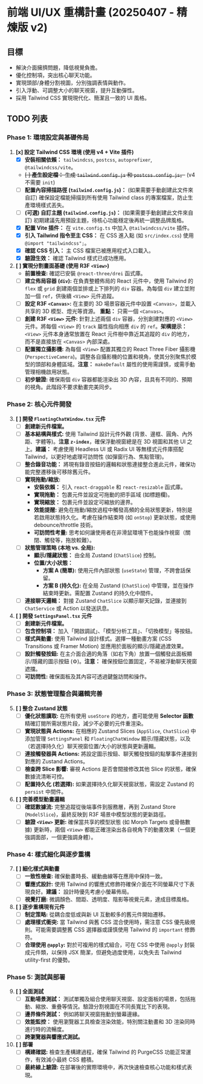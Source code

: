 # 前端 UI/UX 重構計畫 (20250407 - 精煉版 v2)

## 目標

-   解決介面擁擠問題，降低視覺負擔。
-   優化控制項，突出核心聊天功能。
-   實現頭部/身體分割視圖，分別強調表情與動作。
-   引入浮動、可調整大小的聊天視窗，提升互動彈性。
-   採用 Tailwind CSS 實現現代化、簡潔且一致的 UI 風格。

## TODO 列表

### Phase 1: 環境設定與基礎佈局

1.  **[x] 設定 Tailwind CSS 環境 (使用 v4 + Vite 插件)**
    *   [x] **安裝相關依賴：** `tailwindcss`, `postcss`, `autoprefixer`, `@tailwindcss/vite`。
    *   ~~[ ] **產生設定檔：** 生成 `tailwind.config.js` 和 `postcss.config.js`。~~ (v4 不需要 `init`)
    *   [ ] **配置內容掃描路徑 (`tailwind.config.js`)：** (如果需要手動創建此文件來自訂) 確保設定檔能掃描到所有使用 Tailwind class 的專案檔案，防止生產環境樣式丟失。
    *   [ ] **(可選) 自訂主題 (`tailwind.config.js`)：** (如果需要手動創建此文件來自訂) 初期建議先用預設主題，待核心功能穩定後再統一調整品牌風格。
    *   [x] **配置 Vite 插件：** 在 `vite.config.ts` 中加入 `@tailwindcss/vite` 插件。
    *   [x] **引入 Tailwind 指令至主 CSS：** 在 CSS 進入點 (如 `src/index.css`) 使用 `@import "tailwindcss";`。
    *   [x] **確認 CSS 引入：** 主 CSS 檔案已被應用程式入口載入。
    *   [x] **驗證生效：** 確認 Tailwind 樣式已成功應用。

2.  **[ ] 實現分割畫面基礎 (使用 R3F `<View>`)**
    *   **前置檢查:** 確認已安裝 `@react-three/drei` 函式庫。
    *   [ ] **建立佈局容器 (`div`):** 在負責整體佈局的 React 元件中，使用 Tailwind 的 `flex` 或 `grid` 創建兩個並排或上下排列的 `div` 容器。為每個 `div` 建立並附加一個 `ref`，供後續 `<View>` 元件追蹤。
    *   [ ] **設定 R3F `<Canvas>`:** 在主要的 3D 場景容器元件中設置 `<Canvas>`，並載入共享的 3D 模型、燈光等資源。 **重點：** 只需一個 `<Canvas>`。
    *   [ ] **創建 R3F `<View>` 元件:** 針對上述兩個 `div` 容器，分別創建對應的 `<View>` 元件。將每個 `<View>` 的 `track` 屬性指向相應 `div` 的 `ref`。**架構提示：** `<View>` 元件本身通常放置在 React 元件樹中靠近其追蹤的 `div` 的地方，而不是直接放在 `<Canvas>` 內部深處。
    *   [ ] **配置獨立攝影機:** 為每個 `<View>` 配置其獨立的 React Three Fiber 攝影機 (`PerspectiveCamera`)。調整各自攝影機的位置和視角，使其分別聚焦於模型的頭部和身體區域。**注意：** `makeDefault` 屬性的使用需謹慎，或需手動管理相機啟用狀態。
    *   [ ] **初步驗證:** 確保兩個 `div` 容器都能渲染出 3D 內容，且具有不同的、預期的視角。此階段不要求動畫完美同步。

### Phase 2: 核心元件開發

3.  **[ ] 開發 `FloatingChatWindow.tsx` 元件**
    *   [ ] **創建新元件檔案。**
    *   [ ] **基本結構與樣式:** 使用 Tailwind 設計元件外觀 (背景、邊框、圓角、內外距、字體等)。**注意 `z-index`**，確保浮動視窗總是在 3D 視圖和其他 UI 之上。**建議：** 考慮使用 Headless UI 或 Radix UI 等無樣式元件庫搭配 Tailwind，以更好地處理可訪問性 (如彈窗行為、焦點管理)。
    *   [ ] **整合錄音功能：** 將現有錄音按鈕的邏輯和狀態連接整合進此元件，確保功能完整遷移後可移除舊元件。
    *   [ ] **實現拖動/縮放:**
        *   **安裝依賴：** 引入 `react-draggable` 和 `react-resizable` 函式庫。
        *   **實現拖動：** 包裹元件並設定可拖動的把手區域 (如標題欄)。
        *   **實現縮放：** 包裹元件並設定可縮放的邊界。
        *   **效能提醒:** 避免在拖動/縮放過程中觸發高頻的全局狀態更新，特別是若啟用狀態持久化。考慮在操作結束時 (如 `onStop`) 更新狀態，或使用 debounce/throttle 技術。
        *   **可訪問性考量:** 思考如何讓使用者在非滑鼠環境下也能操作視窗（關閉、觸發等，拖放較難）。
    *   [ ] **狀態管理策略 (本地 vs. 全局):**
        *   **顯示/隱藏狀態：** 由全局 Zustand (`ChatSlice`) 控制。
        *   **位置/大小狀態：**
            *   **方案 A (簡單):** 使用元件內部狀態 (`useState`) 管理，不跨會話保留。
            *   **方案 B (持久化):** 在全局 Zustand (`ChatSlice`) 中管理，並在操作結束時更新。需配置 Zustand 的持久化中間件。
    *   [ ] **連接聊天邏輯：** 對接 Zustand `ChatSlice` 以顯示聊天記錄，並連接到 `ChatService` 或 Action 以發送訊息。

4.  **[ ] 開發 `SettingsPanel.tsx` 元件**
    *   [ ] **創建新元件檔案。**
    *   [ ] **包含控制項：** 加入「開啟調試」、「模型分析工具」、「切換模型」等按鈕。
    *   [ ] **樣式與動畫:** 使用 Tailwind 設計樣式。選擇一種動畫方案 (CSS Transitions 或 Framer Motion) 並應用於面板的顯示/隱藏過渡效果。
    *   [ ] **設計觸發按鈕:** 在主介面合適的角落（如右下角）放置一個觸發此面板顯示/隱藏的圖示按鈕 (⚙️)。**注意：** 確保按鈕位置固定，不易被浮動聊天視窗遮擋。
    *   [ ] **可訪問性:** 確保面板及其內容可透過鍵盤訪問和操作。

### Phase 3: 狀態管理整合與邏輯完善

5.  **[ ] 整合 Zustand 狀態**
    *   [ ] **優化狀態讀取:** 在所有使用 `useStore` 的地方，盡可能使用 **Selector 函數** 精確訂閱所需狀態片段，減少不必要的元件重渲染。
    *   [ ] **實現狀態與 Actions:** 在相應的 Zustand Slices (`AppSlice`, `ChatSlice`) 中添加管理 `SettingsPanel` 和 `FloatingChatWindow` 顯示/隱藏狀態，以及（若選擇持久化）聊天視窗位置/大小的狀態與更新邏輯。
    *   [ ] **連接觸發器與 Actions:** 將設定圖示按鈕、聊天觸發按鈕的點擊事件連接到對應的 Zustand Actions。
    *   [ ] **檢查跨 Slice 影響:** 審視 Actions 是否會間接修改其他 Slice 的狀態，確保數據流清晰可控。
    *   [ ] **配置持久化 (若選擇):** 如果選擇持久化聊天視窗狀態，需設定 Zustand 的 `persist` 中間件。

6.  **[ ] 完善模型動畫邏輯**
    *   [ ] **確認數據流:** 完整追蹤從後端事件到服務層，再到 Zustand Store (`ModelSlice`)，最終反映到 R3F 場景中模型狀態的更新路徑。
    *   [ ] **驗證 `<View>` 更新:** 確保當共享的模型狀態 (如 Morph Targets 或骨骼數據) 更新時，兩個 `<View>` 都能正確渲染出各自視角下的動畫效果（一個更強調面部，一個更強調身體）。

### Phase 4: 樣式細化與逐步重構

7.  **[ ] 細化樣式與動畫**
    *   [ ] **一致性檢查:** 確保動畫時長、緩動曲線等在應用中保持一致。
    *   [ ] **響應式設計:** 使用 Tailwind 的響應式修飾符確保介面在不同螢幕尺寸下表現良好。**建議：** 設計時優先考慮小螢幕佈局。
    *   [ ] **視覺打磨:** 微調顏色、間距、透明度、陰影等視覺元素，達成目標風格。

8.  **[ ] 逐步重構現有元件**
    *   [ ] **制定策略:** 從耦合度低或與新 UI 互動較多的舊元件開始遷移。
    *   [ ] **處理樣式衝突:** 當 Tailwind 與舊 CSS 混合使用時，需注意 CSS 優先級規則。可能需要調整舊 CSS 選擇器或謹慎使用 Tailwind 的 `important` 修飾符。
    *   [ ] **合理使用 `@apply`:** 對於可複用的樣式組合，可在 CSS 中使用 `@apply` 封裝成元件類，以保持 JSX 簡潔，但避免過度使用，以免失去 Tailwind utility-first 的優勢。

### Phase 5: 測試與部署

9.  **[ ] 全面測試**
    *   [ ] **互動場景測試：** 測試單獨及組合使用聊天視窗、設定面板的場景，包括拖動、縮放、重疊等情況。驗證分割視圖在不同長寬比下的表現。
    *   [ ] **邊界條件測試：** 例如將聊天視窗拖動到螢幕邊緣。
    *   [ ] **效能監控：** 使用瀏覽器工具檢查渲染效能，特別關注動畫和 3D 渲染同時進行時的流暢度。
    *   [ ] **跨瀏覽器與響應式測試。**

10. **[ ] 部署**
    *   [ ] **構建確認:** 檢查生產構建過程，確保 Tailwind 的 PurgeCSS 功能正常運作，有效減小最終 CSS 體積。
    *   [ ] **最終線上驗證:** 在部署後的實際環境中，再次快速檢查核心功能和樣式表現。 